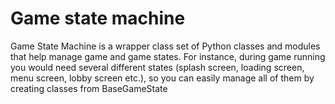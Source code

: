 # Game state machine
Game State Machine is a wrapper class set of Python classes and modules
that help manage game and game states. For instance, during game running
you would need several different states (splash screen, loading screen,
menu screen, lobby screen etc.), so you can easily manage all of them
by creating classes from BaseGameState